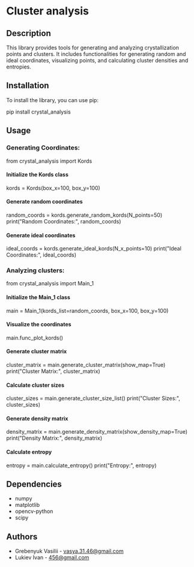 # Cluster analysis

## Description

This library provides tools for generating and analyzing crystallization points and clusters. It includes functionalities for generating random and ideal coordinates, visualizing points, and calculating cluster densities and entropies.

## Installation

To install the library, you can use pip:

pip install crystal_analysis

## Usage

### Generating Coordinates:

from crystal_analysis import Kords
#### Initialize the Kords class
kords = Kords(box_x=100, box_y=100)

#### Generate random coordinates
random_coords = kords.generate_random_kords(N_points=50)
print("Random Coordinates:", random_coords)

#### Generate ideal coordinates
ideal_coords = kords.generate_ideal_kords(N_x_points=10)
print("Ideal Coordinates:", ideal_coords)

### Analyzing clusters:

from crystal_analysis import Main_1

#### Initialize the Main_1 class
main = Main_1(kords_list=random_coords, box_x=100, box_y=100)

#### Visualize the coordinates
main.func_plot_kords()

#### Generate cluster matrix
cluster_matrix = main.generate_cluster_matrix(show_map=True)
print("Cluster Matrix:", cluster_matrix)

#### Calculate cluster sizes
cluster_sizes = main.generate_cluster_size_list()
print("Cluster Sizes:", cluster_sizes)

#### Generate density matrix
density_matrix = main.generate_density_matrix(show_density_map=True)
print("Density Matrix:", density_matrix)

#### Calculate entropy
entropy = main.calculate_entropy()
print("Entropy:", entropy)

## Dependencies

* numpy
* matplotlib
* opencv-python
* scipy

## Authors

* Grebenyuk Vasilii - vasya.31.46@gmail.com
* Lukiev Ivan - 456@gmail.com